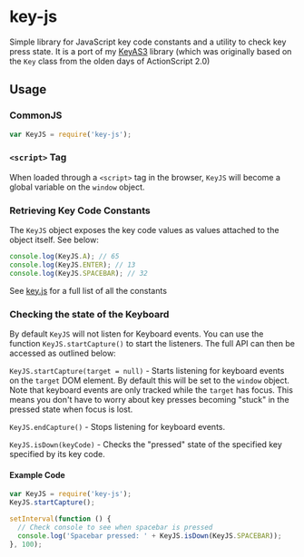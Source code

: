 # key-js

Simple library for JavaScript key code constants and a utility to check key press state. It is a port of my [KeyAS3](https://github.com/Cleod9/KeyAS3) library (which was originally based on the `Key` class from the olden days of ActionScript 2.0)

## Usage

### CommonJS

```js
var KeyJS = require('key-js');
```

### `<script>` Tag

When loaded through a `<script>` tag in the browser, `KeyJS` will become a global variable on the `window` object.

### Retrieving Key Code Constants

The `KeyJS` object exposes the key code values as values attached to the object itself. See below:

```js
console.log(KeyJS.A); // 65
console.log(KeyJS.ENTER); // 13
console.log(KeyJS.SPACEBAR); // 32
```

See [key.js](key.js) for a full list of all the constants

### Checking the state of the Keyboard

By default `KeyJS` will not listen for Keyboard events. You can use the function `KeyJS.startCapture()` to start the listeners. The full API can then be accessed as outlined below:

`KeyJS.startCapture(target = null)` - Starts listening for keyboard events on the `target` DOM element. By default this will be set to the `window` object. Note that keyboard events are only tracked while the `target` has focus. This means you don't have to worry about key presses becoming "stuck" in the pressed state when focus is lost.

`KeyJS.endCapture()` - Stops listening for keyboard events.

`KeyJS.isDown(keyCode)` - Checks the "pressed" state of the specified key specified by its key code.

#### Example Code

```js
var KeyJS = require('key-js');
KeyJS.startCapture();

setInterval(function () {
  // Check console to see when spacebar is pressed
  console.log('Spacebar pressed: ' + KeyJS.isDown(KeyJS.SPACEBAR));
}, 100);

```